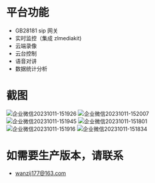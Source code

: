 # 平台功能

- GB28181 sip 网关
- 实时监控（集成 zlmediakit)
- 云端录像
- 云台控制
- 语音对讲
- 数据统计分析

# 截图
![企业微信20231011-151926](https://github.com/jiechengyang/php-gb28181/assets/33148475/abf288e3-0925-4228-b8d3-0fefc89cc165)
![企业微信20231011-152007](https://github.com/jiechengyang/php-gb28181/assets/33148475/2d1db133-a298-41d0-9d19-af3e58551b2f)
![企业微信20231011-151945](https://github.com/jiechengyang/php-gb28181/assets/33148475/d29dc981-35de-4060-92b3-f645530f50bb)
![企业微信20231011-151801](https://github.com/jiechengyang/php-gb28181/assets/33148475/5973a42c-1ba0-4a34-9ebc-05a9e4c464e8)
![企业微信20231011-151916](https://github.com/jiechengyang/php-gb28181/assets/33148475/52019047-2a91-4dd9-aa23-7d3b157ec1a4)
![企业微信20231011-151834](https://github.com/jiechengyang/php-gb28181/assets/33148475/8a626932-6a26-4c8c-89b2-cc71bee84382)

# 如需要生产版本，请联系
- wanzij177@163.com
 
 
